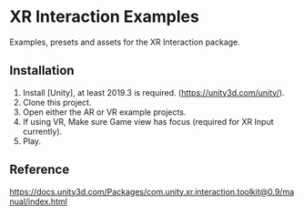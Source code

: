 # XR Interaction Examples
Examples, presets and assets for the XR Interaction package.

## Installation
1. Install [Unity], at least 2019.3 is required. (https://unity3d.com/unity/).
2. Clone this project.
3. Open either the AR or VR example projects.
5. If using VR, Make sure Game view has focus (required for XR Input currently).
6. Play.

## Reference

https://docs.unity3d.com/Packages/com.unity.xr.interaction.toolkit@0.9/manual/index.html
